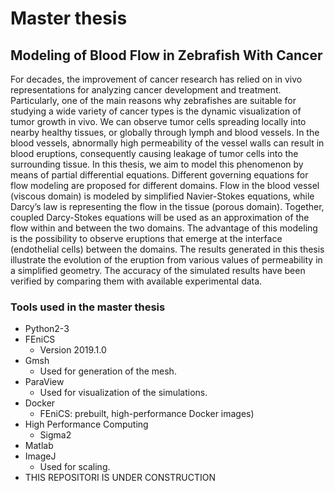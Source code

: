 # Master thesis

## Modeling of Blood Flow in Zebrafish With Cancer

For decades, the improvement of cancer research has relied on in vivo representations
for analyzing cancer development and treatment. Particularly, one of
the main reasons why zebrafishes are suitable for studying a wide variety of cancer
types is the dynamic visualization of tumor growth in vivo. We can observe
tumor cells spreading locally into nearby healthy tissues, or globally through
lymph and blood vessels. In the blood vessels, abnormally high permeability
of the vessel walls can result in blood eruptions, consequently causing leakage
of tumor cells into the surrounding tissue. In this thesis, we aim to model
this phenomenon by means of partial differential equations. Different governing
equations for flow modeling are proposed for different domains. Flow in the
blood vessel (viscous domain) is modeled by simplified Navier-Stokes equations,
while Darcy’s law is representing the flow in the tissue (porous domain). Together,
coupled Darcy-Stokes equations will be used as an approximation of the
flow within and between the two domains. The advantage of this modeling is
the possibility to observe eruptions that emerge at the interface (endothelial
cells) between the domains. The results generated in this thesis illustrate the
evolution of the eruption from various values of permeability in a simplified geometry.
The accuracy of the simulated results have been verified by comparing
them with available experimental data.

### Tools used in the master thesis

* Python2-3
* FEniCS
  * Version 2019.1.0
* Gmsh
  * Used for generation of the mesh.
* ParaView
  * Used for visualization of the simulations.
* Docker 
  * FEniCS: prebuilt, high-performance Docker images)
* High Performance Computing
  * Sigma2
* Matlab
* ImageJ
  * Used for scaling.
* THIS REPOSITORI IS UNDER CONSTRUCTION
